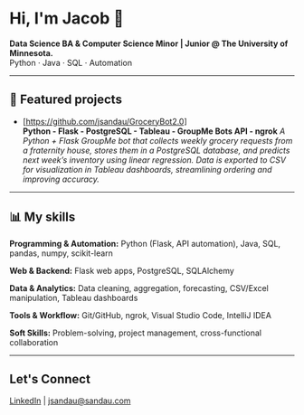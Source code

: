 # Hi, I'm Jacob 👋
**Data Science BA & Computer Science Minor | Junior @ The University of Minnesota.**  
Python · Java · SQL · Automation  

---

## 📂 Featured projects
- [https://github.com/jsandau/GroceryBot2.0]   
**Python - Flask - PostgreSQL - Tableau - GroupMe Bots API - ngrok**
*A Python + Flask GroupMe bot that collects weekly grocery requests from a fraternity house, stores them in a PostgreSQL database, and predicts next week’s inventory using linear regression. Data is exported to CSV for visualization in Tableau dashboards, streamlining ordering and improving accuracy.*

---

## 📊 My skills

**Programming & Automation:** Python (Flask, API automation), Java, SQL, pandas, numpy, scikit-learn   

**Web & Backend:** Flask web apps, PostgreSQL, SQLAlchemy   

**Data & Analytics:** Data cleaning, aggregation, forecasting, CSV/Excel manipulation, Tableau dashboards   

**Tools & Workflow:** Git/GitHub, ngrok, Visual Studio Code, IntelliJ IDEA   

**Soft Skills:** Problem-solving, project management, cross-functional collaboration   

---

## Let's Connect
[LinkedIn](https://www.linkedin.com/in/jacob-sandau-204743233/) | jsandau@sandau.com
